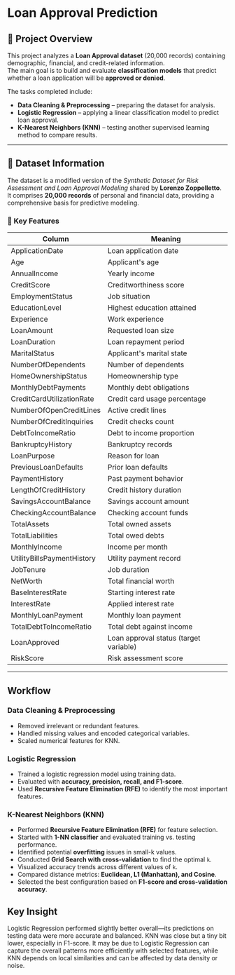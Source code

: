 # Loan Approval Prediction

## 📌 Project Overview
This project analyzes a **Loan Approval dataset** (20,000 records) containing demographic, financial, and credit-related information.  
The main goal is to build and evaluate **classification models** that predict whether a loan application will be **approved or denied**.  

The tasks completed include:  
- **Data Cleaning & Preprocessing** – preparing the dataset for analysis.  
- **Logistic Regression** – applying a linear classification model to predict loan approval.  
- **K-Nearest Neighbors (KNN)** – testing another supervised learning method to compare results.  

---

## 📂 Dataset Information
The dataset is a modified version of the *Synthetic Dataset for Risk Assessment and Loan Approval Modeling* shared by **Lorenzo Zoppelletto**.  
It comprises **20,000 records** of personal and financial data, providing a comprehensive basis for predictive modeling.  

### 🔑 Key Features 

| Column | Meaning |
|--------|---------|
| ApplicationDate | Loan application date |
| Age | Applicant's age |
| AnnualIncome | Yearly income |
| CreditScore | Creditworthiness score |
| EmploymentStatus | Job situation |
| EducationLevel | Highest education attained |
| Experience | Work experience |
| LoanAmount | Requested loan size |
| LoanDuration | Loan repayment period |
| MaritalStatus | Applicant's marital state |
| NumberOfDependents | Number of dependents |
| HomeOwnershipStatus | Homeownership type |
| MonthlyDebtPayments | Monthly debt obligations |
| CreditCardUtilizationRate | Credit card usage percentage |
| NumberOfOpenCreditLines | Active credit lines |
| NumberOfCreditInquiries | Credit checks count |
| DebtToIncomeRatio | Debt to income proportion |
| BankruptcyHistory | Bankruptcy records |
| LoanPurpose | Reason for loan |
| PreviousLoanDefaults | Prior loan defaults |
| PaymentHistory | Past payment behavior |
| LengthOfCreditHistory | Credit history duration |
| SavingsAccountBalance | Savings account amount |
| CheckingAccountBalance | Checking account funds |
| TotalAssets | Total owned assets |
| TotalLiabilities | Total owed debts |
| MonthlyIncome | Income per month |
| UtilityBillsPaymentHistory | Utility payment record |
| JobTenure | Job duration |
| NetWorth | Total financial worth |
| BaseInterestRate | Starting interest rate |
| InterestRate | Applied interest rate |
| MonthlyLoanPayment | Monthly loan payment |
| TotalDebtToIncomeRatio | Total debt against income |
| LoanApproved | Loan approval status (target variable) |
| RiskScore | Risk assessment score |

---

## Workflow

### Data Cleaning & Preprocessing
- Removed irrelevant or redundant features.  
- Handled missing values and encoded categorical variables.  
- Scaled numerical features for KNN.  

### Logistic Regression
- Trained a logistic regression model using training data.  
- Evaluated with **accuracy, precision, recall, and F1-score**.  
- Used **Recursive Feature Elimination (RFE)** to identify the most important features.  

### K-Nearest Neighbors (KNN)
- Performed **Recursive Feature Elimination (RFE)** for feature selection.  
- Started with **1-NN classifier** and evaluated training vs. testing performance.  
- Identified potential **overfitting** issues in small-k values.  
- Conducted **Grid Search with cross-validation** to find the optimal `k`.  
- Visualized accuracy trends across different values of `k`.  
- Compared distance metrics: **Euclidean, L1 (Manhattan), and Cosine**.  
- Selected the best configuration based on **F1-score and cross-validation accuracy**.

## Key Insight
Logistic Regression performed slightly better overall—its predictions on testing data were more accurate and balanced. KNN was close but a tiny bit lower, especially in F1-score. It may be due to Logistic Regression can capture the overall patterns more efficiently with selected features, while KNN depends on local similarities and can be affected by data density or noise.

